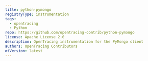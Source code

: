 ```yaml
---
title: python-pymongo
registryType: instrumentation
tags:
  - opentracing
  - Python
repo: https://github.com/opentracing-contrib/python-pymongo
license: Apache License 2.0
description: OpenTracing instrumentation for the PyMongo client
authors: OpenTracing Contributors
otVersion: latest
---
```

